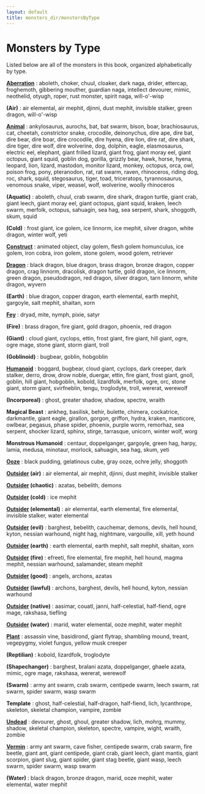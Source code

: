 ```yaml
---
layout: default
title: monsters_dir/monstersByType
---
```

# Monsters by Type

Listed below are all of the monsters in this book, organized alphabetically by type.

**[Aberration](../creatureTypes#_abberation)** : aboleth, choker, chuul, cloaker, dark naga, drider, ettercap, froghemoth, gibbering mouther, guardian naga, intellect devourer, mimic, neothelid, otyugh, roper, rust monster, spirit naga, will-o'-wisp

**(Air)** : air elemental, air mephit, djinni, dust mephit, invisible stalker, green dragon, will-o'-wisp

**[Animal](../creatureTypes#_animal)** : ankylosaurus, aurochs, bat, bat swarm, bison, boar, brachiosaurus, cat, cheetah, constrictor snake, crocodile, deinonychus, dire ape, dire bat, dire bear, dire boar, dire crocodile, dire hyena, dire lion, dire rat, dire shark, dire tiger, dire wolf, dire wolverine, dog, dolphin, eagle, elasmosaurus, electric eel, elephant, giant frilled lizard, giant frog, giant moray eel, giant octopus, giant squid, goblin dog, gorilla, grizzly bear, hawk, horse, hyena, leopard, lion, lizard, mastodon, monitor lizard, monkey, octopus, orca, owl, poison frog, pony, pteranodon, rat, rat swarm, raven, rhinoceros, riding dog, roc, shark, squid, stegosaurus, tiger, toad, triceratops, tyrannosaurus, venomous snake, viper, weasel, wolf, wolverine, woolly rhinoceros

**(Aquatic)** : aboleth, chuul, crab swarm, dire shark, dragon turtle, giant crab, giant leech, giant moray eel, giant octopus, giant squid, kraken, leech swarm, merfolk, octopus, sahuagin, sea hag, sea serpent, shark, shoggoth, skum, squid

**(Cold)** : frost giant, ice golem, ice linnorm, ice mephit, silver dragon, white dragon, winter wolf, yeti

**[Construct](../creatureTypes#_construct)** : animated object, clay golem, flesh golem homunculus, ice golem, iron cobra, iron golem, stone golem, wood golem, retriever

**[Dragon](../creatureTypes#_dragon)** : black dragon, blue dragon, brass dragon, bronze dragon, copper dragon, crag linnorm, dracolisk, dragon turtle, gold dragon, ice linnorm, green dragon, pseudodragon, red dragon, silver dragon, tarn linnorm, white dragon, wyvern

**(Earth)** : blue dragon, copper dragon, earth elemental, earth mephit, gargoyle, salt mephit, shaitan, xorn

**[Fey](../creatureTypes#_fey)** : dryad, mite, nymph, pixie, satyr

**(Fire)** : brass dragon, fire giant, gold dragon, phoenix, red dragon

**(Giant)** : cloud giant, cyclops, ettin, frost giant, fire giant, hill giant, ogre, ogre mage, stone giant, storm giant, troll

**(Goblinoid)** : bugbear, goblin, hobgoblin

**[Humanoid](../creatureTypes#_humanoid)** : boggard, bugbear, cloud giant, cyclops, dark creeper, dark stalker, derro, drow, drow noble, duergar, ettin, fire giant, frost giant, gnoll, goblin, hill giant, hobgoblin, kobold, lizardfolk, merfolk, ogre, orc, stone giant, storm giant, svirfneblin, tengu, troglodyte, troll, wererat, werewolf

**(Incorporeal)** : ghost, greater shadow, shadow, spectre, wraith

**Magical Beast** : ankheg, basilisk, behir, bulette, chimera, cockatrice, darkmantle, giant eagle, girallon, gorgon, griffon, hydra, kraken, manticore, owlbear, pegasus, phase spider, phoenix, purple worm, remorhaz, sea serpent, shocker lizard, sphinx, stirge, tarrasque, unicorn, winter wolf, worg

**Monstrous Humanoid** : centaur, doppelganger, gargoyle, green hag, harpy, lamia, medusa, minotaur, morlock, sahuagin, sea hag, skum, yeti

**[Ooze](../creatureTypes#_ooze)** : black pudding, gelatinous cube, gray ooze, ochre jelly, shoggoth

**[Outsider](../creatureTypes#_outsider) (air)** : air elemental, air mephit, djinni, dust mephit, invisible stalker

**[Outsider](../creatureTypes#_outsider) (chaotic)** : azatas, bebelith, demons

**[Outsider](../creatureTypes#_outsider) (cold)** : ice mephit

**[Outsider](../creatureTypes#_outsider) (elemental)** : air elemental, earth elemental, fire elemental, invisible stalker, water elemental

**[Outsider](../creatureTypes#_outsider) (evil)** : barghest, bebelith, cauchemar, demons, devils, hell hound, kyton, nessian warhound, night hag, nightmare, vargouille, xill, yeth hound

**[Outsider](../creatureTypes#_outsider) (earth)** : earth elemental, earth mephit, salt mephit, shaitan, xorn

**[Outsider](../creatureTypes#_outsider) (fire)** : efreeti, fire elemental, fire mephit, hell hound, magma mephit, nessian warhound, salamander, steam mephit

**[Outsider](../creatureTypes#_outsider) (good)** : angels, archons, azatas

**[Outsider](../creatureTypes#_outsider) (lawful)** : archons, barghest, devils, hell hound, kyton, nessian warhound

**[Outsider](../creatureTypes#_outsider) (native)** : aasimar, couatl, janni, half-celestial, half-fiend, ogre mage, rakshasa, tiefling

**[Outsider](../creatureTypes#_outsider) (water)** : marid, water elemental, ooze mephit, water mephit

**[Plant](../creatureTypes#_plant)** : assassin vine, basidirond, giant flytrap, shambling mound, treant, vegepygmy, violet fungus, yellow musk creeper

**(Reptilian)** : kobold, lizardfolk, troglodyte

**(Shapechanger)** : barghest, bralani azata, doppelganger, ghaele azata, mimic, ogre mage, rakshasa, wererat, werewolf

**(Swarm)** : army ant swarm, crab swarm, centipede swarm, leech swarm, rat swarm, spider swarm, wasp swarm

**Template** : ghost, half-celestial, half-dragon, half-fiend, lich, lycanthrope, skeleton, skeletal champion, vampire, zombie

**[Undead](../creatureTypes#_undead)** : devourer, ghost, ghoul, greater shadow, lich, mohrg, mummy, shadow, skeletal champion, skeleton, spectre, vampire, wight, wraith, zombie

**[Vermin](../creatureTypes#_vermin)** : army ant swarm, cave fisher, centipede swarm, crab swarm, fire beetle, giant ant, giant centipede, giant crab, giant leech, giant mantis, giant scorpion, giant slug, giant spider, giant stag beetle, giant wasp, leech swarm, spider swarm, wasp swarm

**(Water)** : black dragon, bronze dragon, marid, ooze mephit, water elemental, water mephit

